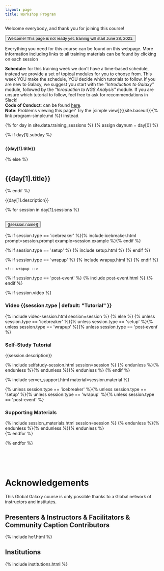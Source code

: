 ```yaml
---
layout: page
title: Workshop Program
---
```


Welcome everybody, and thank you for joining this course!

<a href="{{site.baseurl}}"><button type="button" class="btn btn-warning btn-lg">Welcome! This page is not ready yet, training will start June 28, 2021.</button></a>

Everything you need for this course can be found on this webpage. More information including
links to all training materials can be found by clicking on each session


**Schedule:** for this training week we don't have a time-based schedule, instead we provide a set of topical modules for you to choose from. This week YOU make the schedule, YOU decide which tutorials to follow. If you are new to Galaxy, we suggest you start with the *"Introduction to Galaxy"* module, followed by the *"Inroduction to NGS Analysis"* module. If you are unsure which tutorial to follow, feel free to ask for recommendations in Slack!
<br/>
**Code of Conduct**: can be found <a href="{{ site.workshop.code_of_conduct_url }}">here</a>.
<br/>
**Note:** Problems viewing this page? Try the [simple view]({{site.baseurl}}{% link program-simple.md %}) instead.



{% for day in site.data.training_sessions %}
 {% assign daynum = day[0] %}

{% if day[1].subday %}
<h4 class="daystart" style="margin-top:2em;"> {{day[1].title}} </h4>
{% else %}
<h2 id="{{ day[0] }}" class="daystart" style="margin-top:2em;"> {{day[1].title}} </h2>
{% endif %}
<p> {{day[1].description}} </p>
<div class="accordion" id="accordion{{daynum}}">

{% for session in day[1].sessions %}
 <div class="accordion-item">
  <h2 class="accordion-header" id="heading{{daynum}}{{forloop.index0}}">
   <button class="accordion-button" type="button" data-bs-toggle="collapse" data-bs-target="#collapse{{daynum}}{{forloop.index0}}" aria-expanded="true" aria-controls="collapse{{daynum}}{{forloop.index0}}">
        {{session.name}}
   </button>
  </h2>
  <div id="collapse{{daynum}}{{forloop.index0}}" class="accordion-collapse collapse {% if session.show  %}show{% endif %}" aria-labelledby="heading{{daynum}}{{forlop.index0}}" data-bs-parent="#accordion{{daynum}}">
   <div class="accordion-body">

   <!-- icebreaker -->
   {% if session.type == 'icebreaker' %}{% include icebreaker.html prompt=session.prompt example=session.example %}{% endif %}


   <!-- setup -->
   {% if session.type == 'setup' %}
    {% include setup.html %}
   {% endif %}

   <!-- wrapup -->
   {% if session.type == 'wrapup' %}
    {% include wrapup.html %}
   {% endif %}

    <!-- wrapup -->
   {% if session.type == 'post-event' %}
    {% include post-event.html %}
   {% endif %}


   <!-- session description
   {% if session.description %}
   <h3>Description</h3>
   <p> {{ session.description }} </p>
   {% endif %}
   -->

   <!-- speaker and video -->
   {% if session.video %}
   <h3 class="session-section"> Video {{session.type | default: "Tutorial" }} </h3>
   {% include video-session.html session=session %}
   {% else %}
   {% unless session.type == 'icebreaker' %}{% unless session.type == 'setup' %}{% unless session.type == 'wrapup' %}{% unless session.type == 'post-event' %}
   <h3 class="session-section"> Self-Study Tutorial </h3>
   {{session.description}}

   {% include selfstudy-session.html session=session %}
   {% endunless %}{% endunless %}{% endunless %}{% endunless %}
   {% endif %}

   <!-- supported servers -->
   {% include server_support.html material=session.material %}

   <!-- session links  -->
   {% unless session.type == 'icebreaker' %}{% unless session.type == 'setup' %}{% unless session.type == 'wrapup' %}{% unless session.type == 'post-event' %}
   <h3 class="session-section">Supporting Materials </h3>
   {% include session_materials.html session=session %}
   {% endunless %}{% endunless %}{% endunless %}{% endunless %}

   <!-- end session links -->

   </div><!-- end accordion body -->
  </div><!-- end collapse -->
 </div><!-- end accordion item (training session) -->
 {% endfor %}

</div><!-- end accordion (day) -->

{% endfor %}


<br/><br/><br/>
# Acknowledgements

This Global Galaxy course is only possible thanks to a Global network of instructors and institutes.

## Presenters & Instructors & Facilitators & Community Caption Contributors

{% include hof.html %}

## Institutions

{% include institutions.html %}

